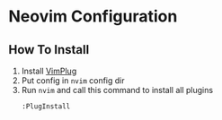 # Neovim Configuration

## How To Install
1. Install [VimPlug](https://github.com/junegunn/vim-plug)
2. Put config in `nvim` config dir
3. Run `nvim` and call this command to install all plugins
   ```vim
   :PlugInstall
   ```
